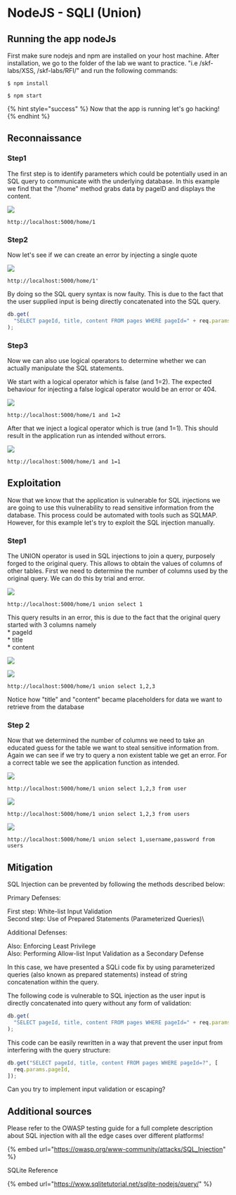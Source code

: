 # NodeJS - SQLI (Union)

## Running the app nodeJs

First make sure nodejs and npm are installed on your host machine. After installation, we go to the folder of the lab we want to practice. "i.e /skf-labs/XSS, /skf-labs/RFI/" and run the following commands:

```
$ npm install
```

```
$ npm start
```

{% hint style="success" %}
Now that the app is running let's go hacking!
{% endhint %}

## Reconnaissance

### Step1

The first step is to identify parameters which could be potentially used in an SQL query to communicate with the underlying database. In this example we find that the "/home" method grabs data by pageID and displays the content.

![](../../.gitbook/assets/nodejs/SQLI/1.png)

```
http://localhost:5000/home/1
```

### Step2

Now let's see if we can create an error by injecting a single quote

![](../../.gitbook/assets/nodejs/SQLI/2.png)

```
http://localhost:5000/home/1'
```

By doing so the SQL query syntax is now faulty. This is due to the fact that the user supplied input is being directly concatenated into the SQL query.

```javascript
db.get(
  "SELECT pageId, title, content FROM pages WHERE pageId=" + req.params.pageId
);
```

### Step3

Now we can also use logical operators to determine whether we can actually manipulate the SQL statements.

We start with a logical operator which is false (and 1=2). The expected behaviour for injecting a false logical operator would be an error or 404.

![](../../.gitbook/assets/nodejs/SQLI/3.png)

```
http://localhost:5000/home/1 and 1=2
```

After that we inject a logical operator which is true (and 1=1). This should result in the application run as intended without errors.

![](../../.gitbook/assets/nodejs/SQLI/4.png)

```
http://localhost:5000/home/1 and 1=1
```

## Exploitation

Now that we know that the application is vulnerable for SQL injections we are going to use this vulnerability to read sensitive information from the database. This process could be automated with tools such as SQLMAP. However, for this example let's try to exploit the SQL injection manually.

### Step1

The UNION operator is used in SQL injections to join a query, purposely forged to the original query. This allows to obtain the values of columns of other tables. First we need to determine the number of columns used by the original query. We can do this by trial and error.

![](../../.gitbook/assets/nodejs/SQLI/5.png)

```
http://localhost:5000/home/1 union select 1
```

This query results in an error, this is due to the fact that the original query started with 3 columns namely\
\* pageId\
\* title\
\* content

![](../../.gitbook/assets/java/SQLI/6.png)

![](../../.gitbook/assets/nodejs/SQLI/7.png)

```
http://localhost:5000/home/1 union select 1,2,3
```

Notice how "title" and "content" became placeholders for data we want to retrieve from the database

### Step 2

Now that we determined the number of columns we need to take an educated guess for the table we want to steal sensitive information from. Again we can see if we try to query a non existent table we get an error. For a correct table we see the application function as intended.

![](../../.gitbook/assets/nodejs/SQLI/8.png)

```
http://localhost:5000/home/1 union select 1,2,3 from user
```

![](../../.gitbook/assets/nodejs/SQLI/9.png)

```
http://localhost:5000/home/1 union select 1,2,3 from users
```

![](../../.gitbook/assets/nodejs/SQLI/10.png)

```
http://localhost:5000/home/1 union select 1,username,password from users
```

## Mitigation

SQL Injection can be prevented by following the methods described below:

Primary Defenses:

First step: White-list Input Validation\
Second step: Use of Prepared Statements (Parameterized Queries)\\

Additional Defenses:

Also: Enforcing Least Privilege\
Also: Performing Allow-list Input Validation as a Secondary Defense

In this case, we have presented a SQLi code fix by using parameterized queries (also known as prepared statements) instead of string concatenation within the query.

The following code is vulnerable to SQL injection as the user input is directly concatenated into query without any form of validation:

```javascript
db.get(
  "SELECT pageId, title, content FROM pages WHERE pageId=" + req.params.pageId
);
```

This code can be easily rewritten in a way that prevent the user input from interfering with the query structure:

```javascript
db.get("SELECT pageId, title, content FROM pages WHERE pageId=?", [
  req.params.pageId,
]);
```

Can you try to implement input validation or escaping?

## Additional sources

Please refer to the OWASP testing guide for a full complete description about SQL injection with all the edge cases over different platforms!

{% embed url="https://owasp.org/www-community/attacks/SQL_Injection" %}

SQLite Reference

{% embed url="https://www.sqlitetutorial.net/sqlite-nodejs/query/" %}
